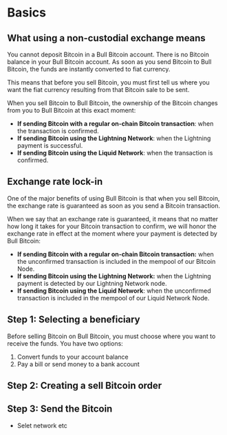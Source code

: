 # Basics

## What using a non-custodial exchange means

You cannot deposit Bitcoin in a Bull Bitcoin account. There is no Bitcoin balance in your Bull Bitcoin account. As soon as you send Bitcoin to Bull Bitcoin, the funds are instantly converted to fiat currency.

This means that before you sell Bitcoin, you must first tell us where you want the fiat currency resulting from that Bitcoin sale to be sent.

When you sell Bitcoin to Bull Bitcoin, the ownership of the Bitcoin changes from you to Bull Bitcoin at this exact moment:

* **If sending Bitcoin with a regular on-chain Bitcoin transaction**: when the transaction is confirmed.
* **If sending Bitcoin using the Lightning Network**: when the Lightning payment is successful.
* **If sending Bitcoin using the Liquid Network**: when the transaction is confirmed.

## Exchange rate lock-in

One of the major benefits of using Bull Bitcoin is that when you sell Bitcoin, the exchange rate is guaranteed as soon as you send a Bitcoin transaction.

When we say that an exchange rate is guaranteed, it means that no matter how long it takes for your Bitcoin transaction to confirm, we will honor the exchange rate in effect at the moment where your payment is detected by Bull Bitcoin:

* **If sending Bitcoin with a regular on-chain Bitcoin transaction:** when the unconfirmed transaction is included in the mempool of our Bitcoin Node.
* **If sending Bitcoin using the Lightning Network:** when the Lightning payment is detected by our Lightning Network node.
* **If sending Bitcoin using the Liquid Network**: when the unconfirmed transaction is included in the mempool of our Liquid Network Node.

## Step 1: Selecting a beneficiary

Before selling Bitcoin on Bull Bitcoin, you must choose where you want to receive the funds. You have two options:

1. Convert funds to your account balance
2. Pay a bill or send money to a bank account

## Step 2: Creating a sell Bitcoin order

## Step 3: Send the Bitcoin

* Selet network etc



